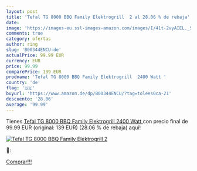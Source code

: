 ```yaml
---
layout: post
title: 'Tefal TG 8000 BBQ Family Elektrogrill  2 al 28.06 % de rebaja'
date: 
image: 'https://images-eu.ssl-images-amazon.com/images/I/41t-2vyAIEL._SL200_.jpg'
comments: true
category: ofertas
author: ring
slug: 'B00344ENCU-de'
actualPrice: 99.99 EUR
currency: EUR
price: 99.99
comparePrice: 139 EUR
prodname: 'Tefal TG 8000 BBQ Family Elektrogrill  2400 Watt '
country: 'de'
flag: '🇩🇪'
buyurl: 'https://www.amazon.de/dp/B00344ENCU/?tag=tolees0ca-21'
descuento: '28.06'
average: '99.99'
---
```


Tienes [Tefal TG 8000 BBQ Family Elektrogrill  2400 Watt ](https://www.amazon.de/dp/B00344ENCU/?tag=tolees0ca-21) con precio final de  99.99 EUR (original: 139 EUR) (28.06 %  de rebaja) aqui!

[![Tefal TG 8000 BBQ Family Elektrogrill  2](https://images-eu.ssl-images-amazon.com/images/I/41t-2vyAIEL._SL200_.jpg)](https://www.amazon.de/dp/B00344ENCU/?tag=tolees0ca-21)

🔎:


[Comprar!!!](https://www.amazon.de/dp/B00344ENCU/?tag=tolees0ca-21)
